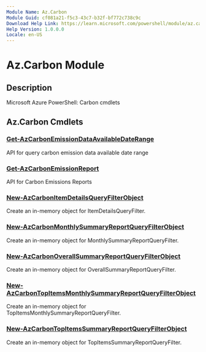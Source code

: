 ```yaml
---
Module Name: Az.Carbon
Module Guid: cf081a21-f5c3-43c7-b32f-bf772c738c9c
Download Help Link: https://learn.microsoft.com/powershell/module/az.carbon
Help Version: 1.0.0.0
Locale: en-US
---
```


# Az.Carbon Module
## Description
Microsoft Azure PowerShell: Carbon cmdlets

## Az.Carbon Cmdlets
### [Get-AzCarbonEmissionDataAvailableDateRange](Get-AzCarbonEmissionDataAvailableDateRange.md)
API for query carbon emission data available date range

### [Get-AzCarbonEmissionReport](Get-AzCarbonEmissionReport.md)
API for Carbon Emissions Reports

### [New-AzCarbonItemDetailsQueryFilterObject](New-AzCarbonItemDetailsQueryFilterObject.md)
Create an in-memory object for ItemDetailsQueryFilter.

### [New-AzCarbonMonthlySummaryReportQueryFilterObject](New-AzCarbonMonthlySummaryReportQueryFilterObject.md)
Create an in-memory object for MonthlySummaryReportQueryFilter.

### [New-AzCarbonOverallSummaryReportQueryFilterObject](New-AzCarbonOverallSummaryReportQueryFilterObject.md)
Create an in-memory object for OverallSummaryReportQueryFilter.

### [New-AzCarbonTopItemsMonthlySummaryReportQueryFilterObject](New-AzCarbonTopItemsMonthlySummaryReportQueryFilterObject.md)
Create an in-memory object for TopItemsMonthlySummaryReportQueryFilter.

### [New-AzCarbonTopItemsSummaryReportQueryFilterObject](New-AzCarbonTopItemsSummaryReportQueryFilterObject.md)
Create an in-memory object for TopItemsSummaryReportQueryFilter.

